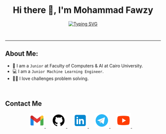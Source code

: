 <!-- My Name -->
<h1 align="center">Hi there 👋, I'm Mohammad Fawzy</h1>

<!-- Typing -->
<p  align="center" >
<a href="https://git.io/typing-svg"><img src="https://readme-typing-svg.demolab.com?font=Fira+Code&pause=1000&color=49F707&vCenter=true&random=false&width=435&lines=Computer+Science+Student" alt="Typing SVG" /></a>
</p>
<br>
<hr>

<!-- About Me -->
## About Me:
- 🏫 I am a `Junior` at Faculty of Computers & AI at Cairo University.
- 💻 I am a `Junior Machine Learning Engineer`.
- 👨‍💻 I love challenges problem solving.
<br>

<!-- Contact Me -->
## Contact Me
<p align="center">
	<a href="mailto:moha.fawzy63@gmail.com" target="_blank">
		<img src="./images/gmail.png" alt="Gmail"/>
	</a>
	&emsp;
	<a href="https://github.com/Fawzy-AI-Explorer" target="_blank">
		<img src="./images/github.png" alt="Github"/>
	</a>
	&emsp;
	<a href="https://www.linkedin.com/in/mohammad-fawzy-438b05261/" target="_blank">
		<img src="./images/linkedin.png" alt="Linkedin"/>
	</a>
	&emsp;
	<a href="https://t.me/mohammad_fawzy_m" target="_blank">
		<img src="./images/telegram.png" alt="Telegram"/>
	</a>
	&emsp;
	<!-- <a href="https://twitter.com/Adham_3llam" target="_blank">
		<img src="./images/twitter.png" alt="Twitter"/>
	</a>
	&emsp; -->
	<a href="https://www.youtube.com/@kiloeducation360" target="_blank">
		<img src="./images/youtube.png" alt="Youtube"/>
	</a>
	&emsp;
</p>
<br>
